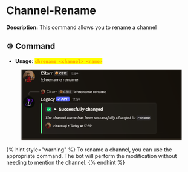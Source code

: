 # Channel-Rename

**Description:** This command allows you to rename a channel

## ⚙️ Command

* **Usage: &#x20;**<mark style="color:orange;">**`chrename <channel> <name>`**</mark>

<figure><img src="../../.gitbook/assets/image (15).png" alt=""><figcaption></figcaption></figure>

{% hint style="warning" %}
To rename a channel, you can use the appropriate command. The bot will perform the modification without needing to mention the channel.
{% endhint %}
